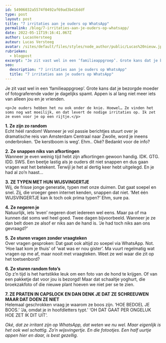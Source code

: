 ```yaml
---
id: 54906032a5574f0492af69ad3b416ddf
type: post
layout: post
title: "7 irritaties aan je ouders op WhatsApp"
permalink: /blog/7-irritaties-aan-je-ouders-op-whatsapp/
date: 2022-05-11T19:16:41.067Z
author: LucasVersteeg
auteur: Lucas Versteeg
avatar: /sites/default/files/styles/node_author/public/Lucas%20nieuw.jpg?itok=DGwwYKYg
rubrieken:
  - blogpost
excerpt: "Je zit vast wel in een ‘familieappgroep’. Grote kans dat je bezorgde moeder of fotograferende vader je dagelijks spamt. Appen is al lang niet meer iets van alleen jou en je vrienden.   "
seo:
  description: "7 irritaties aan je ouders op WhatsApp"
  title: "7 irritaties aan je ouders op WhatsApp"
---
```

Je zit vast wel in een ‘familieappgroep’. Grote kans dat je bezorgde moeder of fotograferende vader je dagelijks spamt. Appen is al lang niet meer iets van alleen jou en je vrienden.   

    <p>Je ouders hebben het nu ook onder de knie. Hoewel… Ze vinden het soms nog wat moeilijk, en dat levert de nodige irritaties op. Ik zet ze even voor je op een rijtje.</p>
<p><strong>1. </strong><strong>Ze zijn zo random</strong><br>Echt héél random! Wanneer je vol passie berichtjes stuurt over je dramatische reis van Amsterdam Centraal naar Zwolle, word je ineens onderbroken. ‘De kerstboom is weg’. Ehm.. Oké? Bedankt voor de info?</p>
<p><strong>2. </strong><strong>Ze snappen niks van afkortingen</strong><br>Wanneer je even weinig tijd hebt zijn afkortingen gewoon handig. IDK. GTG. IDD. SWS. Een beetje lastig als je ouders dit niet snappen en dus gaan vragen wat het betekent. Terwijl je het al dertig keer hebt uitgelegd. En je had al zo’n haast…</p>
<p><strong>3. </strong><strong>ZE TYPEN MET HUN WIJSVINGERTJE</strong><br>Wij, de frisse jonge generatie, typen met onze duimen. Dat gaat soepel en snel. Zij, die vroeger geen internet kenden, snappen dat niet. ‘Met één WIJSVINGERTJE kan ik toch ook prima typen?’ Ehm, sure pa.</p>
<p><strong>4. </strong><strong>Ze negeren je</strong><br>Natuurlijk, iets ‘even’ negeren doet iedereen wel eens. Maar pa of ma kunnen dat soms wel heel goed. Twee dagen bijvoorbeeld. Wanneer je ze dan belt doen ze alsof er niks aan de hand is. ‘Je had toch niks aan ons gevraagd?’</p>
<p><strong>5. </strong><strong>Ze sturen vragen zonder vraagteken</strong><br>Over vragen gesproken: Dat gaat ook altijd zo soepel via WhatsApp. Not. ‘Hoe laat kom je thuis’ of ‘wat was er nou gister’. Ma vuurt regelmatig wat vragen op me af, maar nooit met vraagteken. Weet ze wel waar die zit op het toetsenbord?</p>
<p><strong>6. Ze sturen random foto’s</strong><br>Op z’n tijd is het hartstikke leuk om een foto van de hond te krijgen. Of van een pakketje dat voor jou is bezorgd! Maar dat schaaltje yoghurt, die broekzakfoto of die nieuwe plant hoeven we niet per se te zien.</p>
<p><strong>7. ZE PRATEN IN CAPSLOCK EN DAN DENK JE DAT ZE SCHREEUWEN MAAR DAT DOEN ZE NIET</strong><br>Helemaal geschrokken vraag je waarom ze boos zijn. ‘HOE BEDOEL JE BOOS.’ ‘Ja, omdat je in hoofdletters typt.’ ‘OH DAT GAAT PER ONGELUK HOE ZET IK DIT UIT’.</p>
<p><em>Oké, dat ze irritant zijn op WhatsApp, dat weten we nu wel. Maar eigenlijk is het ook wel schattig. Zo’n wijsvingertje. En die fotootjes. Een half uurtje appen hier en daar, is best gezellig. </em></p>  
